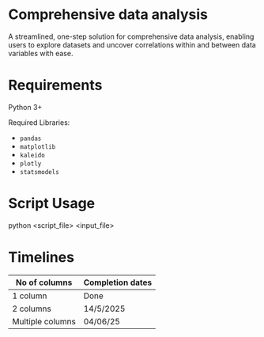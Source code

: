 # Comprehensive data analysis
A streamlined, one-step solution for comprehensive data analysis, enabling users to explore datasets and uncover correlations within and between data variables with ease.

# Requirements
Python 3+

Required Libraries:
  - `pandas`
  - `matplotlib`
  - `kaleido`
  - `plotly`
  - `statsmodels`

# Script Usage
python <script_file> <input_file>

# Timelines
| No of columns      | Completion dates |
|--------------------|------------------|
| 1 column           | Done             |
| 2 columns          | 14/5/2025        |
| Multiple columns   | 04/06/25         |


